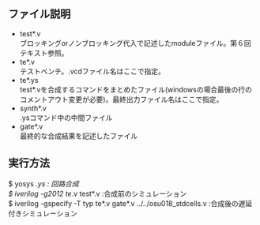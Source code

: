 ## ファイル説明
* test*.v  
ブロッキングorノンブロッキング代入で記述したmoduleファイル。第６回テキスト参照。
* te*.v  
テストベンチ。.vcdファイル名はここで指定。
* te*.ys  
test*.vを合成するコマンドをまとめたファイル(windowsの場合最後の行のコメントアウト変更が必要)。最終出力ファイル名はここで指定。
* synth*.v  
.ysコマンド中の中間ファイル  
* gate*.v  
最終的な合成結果を記述したファイル

## 実行方法
$ yosys *.ys : 回路合成  
$ iverilog -g2012 te*.v test*.v :合成前のシミュレーション  
$ iverilog -gspecify -T typ te*.v gate*.v ../../osu018_stdcells.v :合成後の遅延付きシミュレーション  
